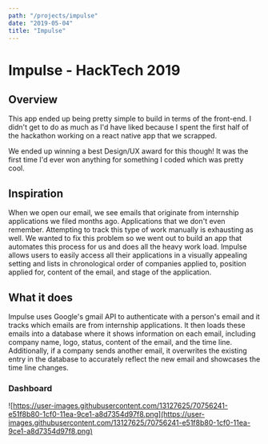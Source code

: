 ```yaml
---
path: "/projects/impulse"
date: "2019-05-04"
title: "Impulse"
---
```


# Impulse - HackTech 2019

## Overview

This app ended up being pretty simple to build in terms of the front-end. I didn't get to do as much as I'd have liked because I spent the first half of the hackathon working on a react native app that we scrapped.

We ended up winning a best Design/UX award for this though! It was the first time I'd ever won anything for something I coded which was pretty cool.

## Inspiration

When we open our email, we see emails that originate from internship applications we filed months ago. Applications that we don't even remember. Attempting to track this type of work manually is exhausting as well. We wanted to fix this problem so we went out to build an app that automates this process for us and does all the heavy work load. Impulse allows users to easily access all their applications in a visually appealing setting and lists in chronological order of companies applied to, position applied for, content of the email, and stage of the application.

## **What it does**

Impulse uses Google's gmail API to authenticate with a person's email and it tracks which emails are from internship applications. It then loads these emails into a database where it shows information on each email, including company name, logo, status, content of the email, and the time line. Additionally, if a company sends another email, it overwrites the existing entry in the database to accurately reflect the new email and showcases the time line changes.

### Dashboard

![https://user-images.githubusercontent.com/13127625/70756241-e51f8b80-1cf0-11ea-9ce1-a8d7354d97f8.png](https://user-images.githubusercontent.com/13127625/70756241-e51f8b80-1cf0-11ea-9ce1-a8d7354d97f8.png)